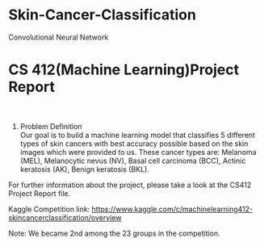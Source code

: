 # Skin-Cancer-Classification
Convolutional Neural Network<br/>


# CS 412(Machine Learning)Project Report <br/><br/>

1) Problem Definition<br/>
Our goal is to build a machine learning model that classifies 5 different types of skin cancers with best accuracy possible based on the
skin images which were provided to us. These cancer types are: Melanoma (MEL), Melanocytic nevus (NV), Basal cell carcinoma (BCC), 
Actinic keratosis (AK), Benign keratosis (BKL). <br/>

For further information about the project, please take a look at the CS412 Project Report file.<br/>

Kaggle Competition link: https://www.kaggle.com/c/machinelearning412-skincancerclassification/overview 

Note: We became 2nd among the 23 groups in the competition.


